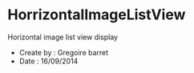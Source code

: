 HorrizontalImageListView
=========
Horizontal image list view display

* Create by : Gregoire barret
* Date : 16/09/2014